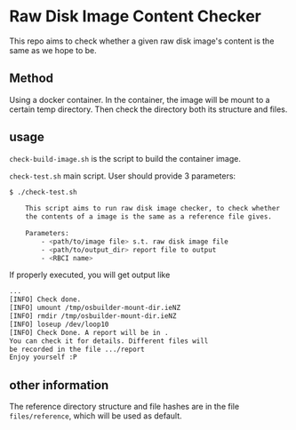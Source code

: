 # Raw Disk Image Content Checker

This repo aims to check whether a given raw disk image's content
is the same as we hope to be.

## Method

Using a docker container. In the container, the image will be 
mount to a certain temp directory. Then check the directory
both its structure and files.

## usage

`check-build-image.sh` is the script to build the container image.

`check-test.sh` main script. User should provide 3 parameters:
```bash
$ ./check-test.sh 
    
    This script aims to run raw disk image checker, to check whether 
    the contents of a image is the same as a reference file gives.
    
    Parameters:
        - <path/to/image file> s.t. raw disk image file
        - <path/to/output_dir> report file to output
        - <RBCI name>
```

If properly executed, you will get output like
```bash
...
[INFO] Check done.
[INFO] umount /tmp/osbuilder-mount-dir.ieNZ
[INFO] rmdir /tmp/osbuilder-mount-dir.ieNZ
[INFO] loseup /dev/loop10
[INFO] Check Done. A report will be in .
You can check it for details. Different files will
be recorded in the file .../report
Enjoy yourself :P
```

## other information
The reference directory structure and file hashes are in the file
`files/reference`, which will be used as default.